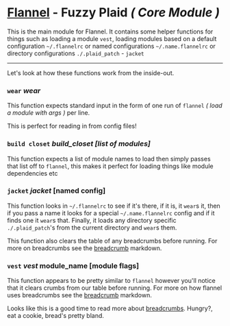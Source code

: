 # [Flannel][readme-md] - Fuzzy Plaid *( Core Module )*

This is the main module for Flannel. It contains some helper functions for things such as loading a module `vest`, loading modules based on a default configuration `~/.flannelrc` or named configurations `~/.name.flannelrc` or directory configurations `./.plaid_patch` - `jacket`

---

Let's look at how these functions work from the inside-out.

### `wear` *wear <stdin>*

This function expects standard input in the form of one run of `flannel` *( load a module with args )* per line.

This is perfect for reading in from config files!

### `build closet` *build_closet [list of modules]*

This function expects a list of module names to load then simply passes that list off to `flannel`, this makes it perfect for loading things like module dependencies etc

### `jacket` *jacket* [named config]

This function looks in `~/.flannelrc` to see if it's there, if it is, it `wear`s it, then if you pass a name it looks for a special `~/.name.flannelrc` config and if it finds one it `wear`s that. Finally, it loads any directory specific `./.plaid_patch`'s from the current directory and `wear`s them.

This function also clears the table of any breadcrumbs before running. For more on breadcrumbs see the [breadcrumb][breadcrumb-md] markdown.

### `vest` *vest* module_name [module flags]
  
This function appears to be pretty similar to `flannel` however you'll notice that it clears crumbs from our table before running. For more on how flannel uses breadcrumbs see the [breadcrumb][breadcrumb-md] markdown.

Looks like this is a good time to read more about [breadcrumbs][breadcrumb-md]. Hungry?, eat a cookie, bread's pretty bland.

[breadcrumb-md]: BREAD_CRUMBS.md "Breadcrum Markdown Page"
[readme-md]: ../README.md "Flannel Readme"